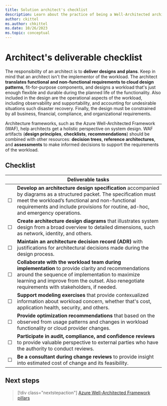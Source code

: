 ```yaml
---
title: Solution architect's checklist
description: Learn about the practice of being a Well-Architected architect.
author: ckittel
ms.author: chkittel
ms.date: 10/26/2023
ms.topic: conceptual
---
```


# Architect's deliverable checklist

The responsibility of an architect is to **deliver designs and plans**. Keep in mind that an architect isn't the implementor of the workload. The architect **translates functional and non-functional requirements to cloud design patterns**, fit-for-purpose components, and designs a workload that's just enough flexible and durable during the planned life of the functionality. Also included in the design are the operational aspects of the workload, including observability and supportability, and accounting for undesirable situations such disaster recovery. Finally, the design must be constrained by all business, financial, compliance, and organizational requirements. 

Architecture frameworks, such as the Azure Well-Architected Framework (WAF), help architects get a holistic perspective on system design. WAF artifacts (**design principles**, **checklists**, **recommendations**) should be combined with other resources: **decision trees**, **reference architectures**, and **assessments** to make informed decisions to support the requirements of the workload. 

## Checklist

|&nbsp;|Deliverable tasks|
|---|---|
|&#9744;|**Develop an architecture design specification**  accompanied by diagrams as a structured packet. The specification must meet the workload’s functional and non-functional requirements and include provisions for routine, ad-hoc, and emergency operations.|
|&#9744;|**Create architecture design diagrams** that illustrates system design from a broad overview to detailed dimensions, such as network, identity, and others.|
|&#9744;|**Maintain an architecture decision record (ADR)** with justifications for architectural decisions made during the design process.|
|&#9744;|**Collaborate with the workload team during implementation** to provide clarity and recommendations around the sequence of implementation to maximize learning and improve from the outset. Also renegotiate requirements with stakeholders, if needed.|
|&#9744;|**Support modeling exercises** that provide contexualized information about workload concern, whether that's cost, application health, security, and others.|
|&#9744;|**Provide optimization recommendations** that based on the observed from usage patterns and changes in workload functionality or cloud provider changes.|
|&#9744;|**Participate in audit, compliance, and confidence reviews** to provide valuable perspective to external parties who have the authority to conduct reviews.|
|&#9744;|**Be a consultant during change reviews** to provide insight into estimated cost of change and its feasibility.|

## Next steps

> [!div class="nextstepaction"]
> [Azure Well-Architected Framework pillars](pillars.md)